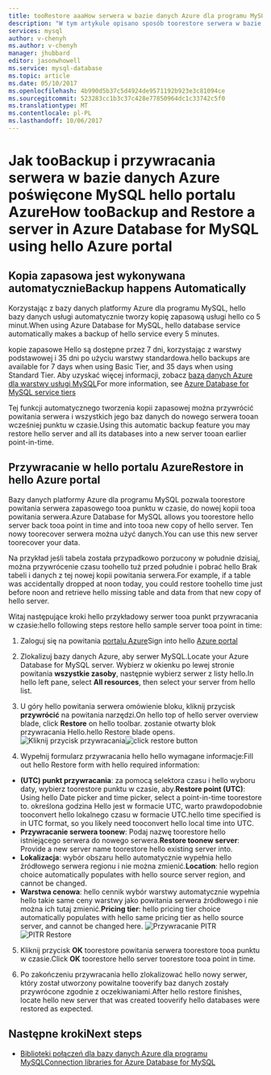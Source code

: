 ```yaml
---
title: tooRestore aaaHow serwera w bazie danych Azure dla programu MySQL | Dokumentacja firmy Microsoft
description: "W tym artykule opisano sposób toorestore serwera w bazie danych Azure poświęcone MySQL hello portalu Azure."
services: mysql
author: v-chenyh
ms.author: v-chenyh
manager: jhubbard
editor: jasonwhowell
ms.service: mysql-database
ms.topic: article
ms.date: 05/10/2017
ms.openlocfilehash: 4b990d5b37c5d4924de9571192b923e3c81094ce
ms.sourcegitcommit: 523283cc1b3c37c428e77850964dc1c33742c5f0
ms.translationtype: MT
ms.contentlocale: pl-PL
ms.lasthandoff: 10/06/2017
---
```

# <a name="how-toobackup-and-restore-a-server-in-azure-database-for-mysql-using-hello-azure-portal"></a><span data-ttu-id="44d4c-103">Jak tooBackup i przywracania serwera w bazie danych Azure poświęcone MySQL hello portalu Azure</span><span class="sxs-lookup"><span data-stu-id="44d4c-103">How tooBackup and Restore a server in Azure Database for MySQL using hello Azure portal</span></span>

## <a name="backup-happens-automatically"></a><span data-ttu-id="44d4c-104">Kopia zapasowa jest wykonywana automatycznie</span><span class="sxs-lookup"><span data-stu-id="44d4c-104">Backup happens Automatically</span></span>
<span data-ttu-id="44d4c-105">Korzystając z bazy danych platformy Azure dla programu MySQL, hello bazy danych usługi automatycznie tworzy kopię zapasową usługi hello co 5 minut.</span><span class="sxs-lookup"><span data-stu-id="44d4c-105">When using Azure Database for MySQL, hello database service automatically makes a backup of hello service every 5 minutes.</span></span> 

<span data-ttu-id="44d4c-106">kopie zapasowe Hello są dostępne przez 7 dni, korzystając z warstwy podstawowej i 35 dni po użyciu warstwy standardowa.</span><span class="sxs-lookup"><span data-stu-id="44d4c-106">hello backups are available for 7 days when using Basic Tier, and 35 days when using Standard Tier.</span></span> <span data-ttu-id="44d4c-107">Aby uzyskać więcej informacji, zobacz [bazą danych Azure dla warstwy usługi MySQL](concepts-service-tiers.md)</span><span class="sxs-lookup"><span data-stu-id="44d4c-107">For more information, see [Azure Database for MySQL service tiers](concepts-service-tiers.md)</span></span>

<span data-ttu-id="44d4c-108">Tej funkcji automatycznego tworzenia kopii zapasowej można przywrócić powitania serwera i wszystkich jego baz danych do nowego serwera tooan wcześniej punktu w czasie.</span><span class="sxs-lookup"><span data-stu-id="44d4c-108">Using this automatic backup feature you may restore hello server and all its databases into a new server tooan earlier point-in-time.</span></span>

## <a name="restore-in-hello-azure-portal"></a><span data-ttu-id="44d4c-109">Przywracanie w hello portalu Azure</span><span class="sxs-lookup"><span data-stu-id="44d4c-109">Restore in hello Azure portal</span></span>
<span data-ttu-id="44d4c-110">Bazy danych platformy Azure dla programu MySQL pozwala toorestore powitania serwera zapasowego tooa punktu w czasie, do nowej kopii tooa powitania serwera.</span><span class="sxs-lookup"><span data-stu-id="44d4c-110">Azure Database for MySQL allows you toorestore hello server back tooa point in time and into tooa new copy of hello server.</span></span> <span data-ttu-id="44d4c-111">Ten nowy toorecover serwera można użyć danych.</span><span class="sxs-lookup"><span data-stu-id="44d4c-111">You can use this new server toorecover your data.</span></span> 

<span data-ttu-id="44d4c-112">Na przykład jeśli tabela została przypadkowo porzucony w południe dzisiaj, można przywrócenie czasu toohello tuż przed południe i pobrać hello Brak tabeli i danych z tej nowej kopii powitania serwera.</span><span class="sxs-lookup"><span data-stu-id="44d4c-112">For example, if a table was accidentally dropped at noon today, you could restore toohello time just before noon and retrieve hello missing table and data from that new copy of hello server.</span></span>

<span data-ttu-id="44d4c-113">Witaj następujące kroki hello przykładowy serwer tooa punkt przywracania w czasie:</span><span class="sxs-lookup"><span data-stu-id="44d4c-113">hello following steps restore hello sample server tooa point in time:</span></span>

1. <span data-ttu-id="44d4c-114">Zaloguj się na powitania [portalu Azure](https://portal.azure.com/)</span><span class="sxs-lookup"><span data-stu-id="44d4c-114">Sign into hello [Azure portal](https://portal.azure.com/)</span></span>

2. <span data-ttu-id="44d4c-115">Zlokalizuj bazy danych Azure, aby serwer MySQL.</span><span class="sxs-lookup"><span data-stu-id="44d4c-115">Locate your Azure Database for MySQL server.</span></span> <span data-ttu-id="44d4c-116">Wybierz w okienku po lewej stronie powitania **wszystkie zasoby**, następnie wybierz serwer z listy hello.</span><span class="sxs-lookup"><span data-stu-id="44d4c-116">In hello left pane, select **All resources**, then select your server from hello list.</span></span>

3.  <span data-ttu-id="44d4c-117">U góry hello powitania serwera omówienie bloku, kliknij przycisk **przywrócić** na powitania narzędzi.</span><span class="sxs-lookup"><span data-stu-id="44d4c-117">On hello top of hello server overview blade, click **Restore** on hello toolbar.</span></span> <span data-ttu-id="44d4c-118">zostanie otwarty blok przywracania Hello.</span><span class="sxs-lookup"><span data-stu-id="44d4c-118">hello Restore blade opens.</span></span>
<span data-ttu-id="44d4c-119">![Kliknij przycisk przywracania](./media/howto-restore-server-portal/click-restore-button.png)</span><span class="sxs-lookup"><span data-stu-id="44d4c-119">![click restore button](./media/howto-restore-server-portal/click-restore-button.png)</span></span>

4. <span data-ttu-id="44d4c-120">Wypełnij formularz przywracania hello hello wymagane informacje:</span><span class="sxs-lookup"><span data-stu-id="44d4c-120">Fill out hello Restore form with hello required information:</span></span>

- <span data-ttu-id="44d4c-121">**(UTC) punkt przywracania**: za pomocą selektora czasu i hello wyboru daty, wybierz toorestore punktu w czasie, aby.</span><span class="sxs-lookup"><span data-stu-id="44d4c-121">**Restore point (UTC)**: Using hello Date picker and time picker, select a point-in-time toorestore to.</span></span> <span data-ttu-id="44d4c-122">określona godzina Hello jest w formacie UTC, warto prawdopodobnie tooconvert hello lokalnego czasu w formacie UTC.</span><span class="sxs-lookup"><span data-stu-id="44d4c-122">hello time specified is in UTC format, so you likely need tooconvert hello local time into UTC.</span></span>
- <span data-ttu-id="44d4c-123">**Przywracanie serwera toonew**: Podaj nazwę toorestore hello istniejącego serwera do nowego serwera.</span><span class="sxs-lookup"><span data-stu-id="44d4c-123">**Restore toonew server**: Provide a new server name toorestore hello existing server into.</span></span>
- <span data-ttu-id="44d4c-124">**Lokalizacja**: wybór obszaru hello automatycznie wypełnia hello źródłowego serwera regionu i nie można zmienić.</span><span class="sxs-lookup"><span data-stu-id="44d4c-124">**Location**: hello region choice automatically populates with hello source server region, and cannot be changed.</span></span>
- <span data-ttu-id="44d4c-125">**Warstwa cenowa**: hello cennik wybór warstwy automatycznie wypełnia hello takie same ceny warstwy jako powitania serwera źródłowego i nie można ich tutaj zmienić.</span><span class="sxs-lookup"><span data-stu-id="44d4c-125">**Pricing tier**: hello pricing tier choice automatically populates with hello same pricing tier as hello source server, and cannot be changed here.</span></span> 
<span data-ttu-id="44d4c-126">![Przywracanie PITR](./media/howto-restore-server-portal/pitr-restore.png)</span><span class="sxs-lookup"><span data-stu-id="44d4c-126">![PITR Restore](./media/howto-restore-server-portal/pitr-restore.png)</span></span>

5. <span data-ttu-id="44d4c-127">Kliknij przycisk **OK** toorestore powitania serwera toorestore tooa punktu w czasie.</span><span class="sxs-lookup"><span data-stu-id="44d4c-127">Click **OK** toorestore hello server toorestore tooa point in time.</span></span> 

6. <span data-ttu-id="44d4c-128">Po zakończeniu przywracania hello zlokalizować hello nowy serwer, który został utworzony powitalne tooverify baz danych zostały przywrócone zgodnie z oczekiwaniami.</span><span class="sxs-lookup"><span data-stu-id="44d4c-128">After hello restore finishes, locate hello new server that was created tooverify hello databases were restored as expected.</span></span>

## <a name="next-steps"></a><span data-ttu-id="44d4c-129">Następne kroki</span><span class="sxs-lookup"><span data-stu-id="44d4c-129">Next steps</span></span>
- [<span data-ttu-id="44d4c-130">Biblioteki połączeń dla bazy danych Azure dla programu MySQL</span><span class="sxs-lookup"><span data-stu-id="44d4c-130">Connection libraries for Azure Database for MySQL</span></span>](concepts-connection-libraries.md)